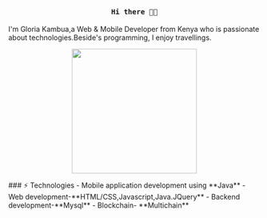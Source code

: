 <h4 align="center"><samp>Hi there 👋🏾</samp></h4>
I'm Gloria Kambua,a Web & Mobile Developer from Kenya who is passionate about technologies.Beside's programming, I enjoy travellings.
<p align="center">
  <img width="250" src="https://media.giphy.com/media/jIgXf4hgbHCeKiXpvt/giphy.gif">
</p>
### ⚡ Technologies
- Mobile application development using **Java**
- Web development-**HTML/CSS,Javascript,Java.JQuery**
- Backend development-**Mysql**
- Blockchain- **Multichain**


